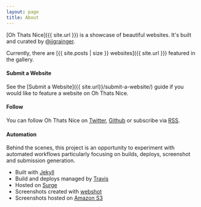 ```yaml
---
layout: page
title: About
---
```


[Oh Thats Nice]({{ site.url }}) is a showcase of beautiful websites. It's built and curated by [@jjgrainger](https://twitter.com/jjgrainger).

Currently, there are [{{ site.posts | size }} websites]({{ site.url }}) featured in the gallery.

#### Submit a Website

See the [Submit a Website]({{ site.url}}/submit-a-website/) guide if you would like to feature a website on Oh Thats Nice.

#### Follow

You can follow Oh Thats Nice on [Twitter](https://twitter.com/OhThatsNice_), [Github](https://github.com/jjgrainger/ohthatsnice) or subscribe via [RSS](http://feeds.feedburner.com/OhThatsNiceWeb).

#### Automation

Behind the scenes, this project is an opportunity to experiment with automated workflows particularly focusing on builds, deploys, screenshot and submission generation.

* Built with [Jekyll](https://jekyllrb.com/)
* Build and deploys managed by [Travis](https://travis-ci.org)
* Hosted on [Surge](http://surge.sh/)
* Screenshots created with [webshot](https://github.com/jjgrainger/webshot)
* Screenshots hosted on [Amazon S3](https://aws.amazon.com/s3)


